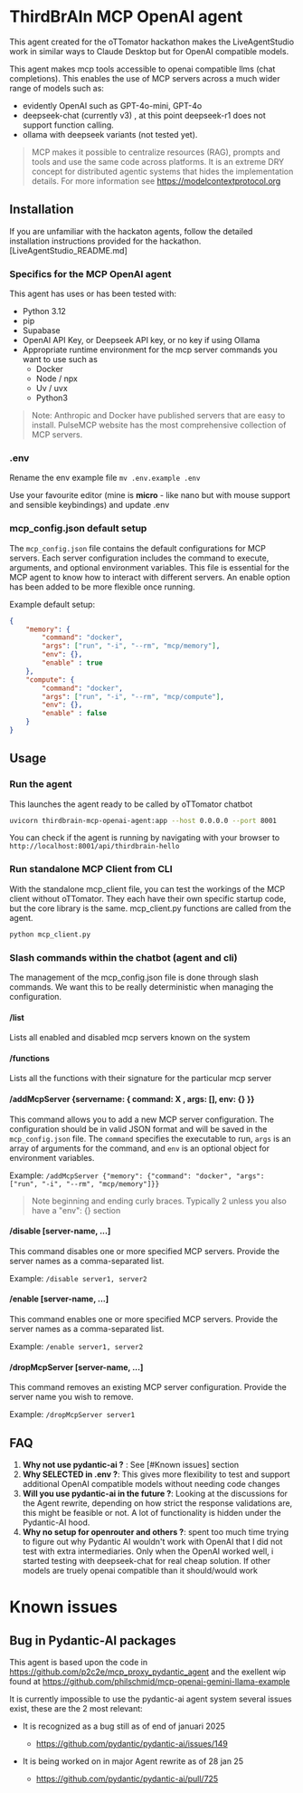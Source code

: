 # ThirdBrAIn MCP OpenAI agent
This agent created for the oTTomator hackathon makes the LiveAgentStudio work in similar ways to Claude Desktop but for OpenAI compatible models.

This agent makes mcp tools accessible to openai compatible llms (chat completions).
This enables the use of MCP servers across a much wider range of models such as:
- evidently OpenAI such as GPT-4o-mini, GPT-4o
- deepseek-chat (currently v3) , at this point deepseek-r1 does not support function calling.
- ollama with deepseek variants (not tested yet).

> MCP makes it possible to centralize resources (RAG), prompts and tools and use the same code across platforms. 
> It is an extreme DRY concept for distributed agentic systems that hides the implementation details. 
> For more information see https://modelcontextprotocol.org

## Installation
If you are unfamiliar with the hackaton agents, follow the detailed installation instructions provided for the hackathon.
[LiveAgentStudio_README.md]

### Specifics for the MCP OpenAI agent
This agent has uses or has been tested with:
- Python 3.12
- pip
- Supabase
- OpenAI API Key, or Deepseek API key, or no key if using Ollama
- Appropriate runtime environment for the mcp server commands you want to use such as
  - Docker
  - Node / npx
  - Uv / uvx
  - Python3 

> Note:
> Anthropic and Docker have published servers that are easy to install.
> PulseMCP website has the most comprehensive collection of MCP servers.

### .env 
Rename the env example file 
`mv .env.example .env`

Use your favourite editor (mine is **micro** - like nano but with mouse support and sensible keybindings) and update .env 

### mcp_config.json default setup
The `mcp_config.json` file contains the default configurations for MCP servers. Each server configuration includes the command to execute, arguments, and optional environment variables. This file is essential for the MCP agent to know how to interact with different servers.
An enable option has been added to be more flexible once running.

Example default setup:
```json
{
    "memory": {
        "command": "docker",
        "args": ["run", "-i", "--rm", "mcp/memory"],
        "env": {},
        "enable" : true
    },
    "compute": {
        "command": "docker",
        "args": ["run", "-i", "--rm", "mcp/compute"],
        "env": {},
        "enable" : false
    }
}
```

## Usage

### Run the agent

This launches the agent ready to be called by oTTomator chatbot

```bash
uvicorn thirdbrain-mcp-openai-agent:app --host 0.0.0.0 --port 8001
```
You can check if the agent is running by navigating with your browser to
```http://localhost:8001/api/thirdbrain-hello```

### Run standalone MCP Client from CLI

With the standalone mcp_client file, you can test the workings of the MCP client without oTTomator. 
They each have their own specific startup code, but the core library is the same. mcp_client.py functions are called from the agent.

```bash
python mcp_client.py
```

### Slash commands within the chatbot (agent and cli)

The management of the mcp_config.json file is done through slash commands. We want this to be really deterministic when managing the configuration.

#### /list
Lists all enabled and disabled mcp servers known on the system

#### /functions <server-name>
Lists all the functions with their signature for the particular mcp server

#### /addMcpServer {servername: { command: X , args: [], env: {} }}
This command allows you to add a new MCP server configuration. The configuration should be in valid JSON format and will be saved in the `mcp_config.json` file. The `command` specifies the executable to run, `args` is an array of arguments for the command, and `env` is an optional object for environment variables.

Example:
```/addMcpServer {"memory": {"command": "docker", "args": ["run", "-i", "--rm", "mcp/memory"]}}```

> Note beginning and ending curly braces. Typically 2 unless you also have a "env": {} section

#### /disable [server-name, ...]
This command disables one or more specified MCP servers. Provide the server names as a comma-separated list.

Example:
```/disable server1, server2```

#### /enable [server-name, ...]
This command enables one or more specified MCP servers. Provide the server names as a comma-separated list.

Example:
```/enable server1, server2```

#### /dropMcpServer [server-name, ...]
This command removes an existing MCP server configuration. Provide the server name you wish to remove.

Example:
```/dropMcpServer server1```


## FAQ
1. **Why not use pydantic-ai ?** : See [#Known issues] section
2. **Why SELECTED in .env ?**: This gives more flexibility to test and support additional OpenAI compatible models without needing code changes
3. **Will you use pydantic-ai in the future ?**: Looking at the discussions for the Agent rewrite, depending on how strict the response validations are, this might be feasible or not. A lot of functionality is hidden under the Pydantic-AI hood.
4. **Why no setup for openrouter and others ?**: spent too much time trying to figure out why Pydantic AI wouldn't work with OpenAI that I did not test with extra intermediaries. Only when the OpenAI worked well, i started testing with deepseek-chat for real cheap solution. If other models are truely openai compatible than it should/would work

# Known issues 
## Bug in Pydantic-AI packages
This agent is based upon the code in https://github.com/p2c2e/mcp_proxy_pydantic_agent
and the exellent wip found at https://github.com/philschmid/mcp-openai-gemini-llama-example

It is currently impossible to use the pydantic-ai agent system several issues exist, these are the 2 most relevant:

* It is recognized as a bug still as of end of januari 2025
  * https://github.com/pydantic/pydantic-ai/issues/149

* It is being worked on in major Agent rewrite as of 28 jan 25
  * https://github.com/pydantic/pydantic-ai/pull/725


